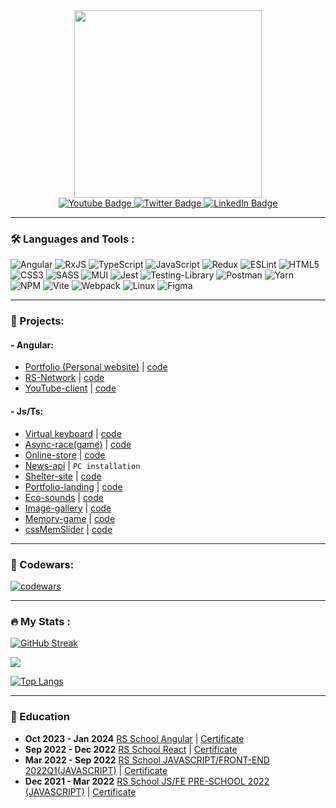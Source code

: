 <div id="header" align="center">
  <img src="https://media.giphy.com/media/v1.Y2lkPTc5MGI3NjExYzJ0a2k5ODN0MHg2cDhzZTVxM2pmZDlrYjJpdWl1cDI2bGZkOTJhcCZlcD12MV9pbnRlcm5hbF9naWZfYnlfaWQmY3Q9Zw/f3iwJFOVOwuy7K6FFw/giphy.gif" width="300"/>
</div>

<div id="badges" align="center">
  <a href="https://t.me/kornul665">
  <img src="https://img.shields.io/badge/Telegram-blue?style=for-the-badge&logo=telegram&logoColor=white" alt="Youtube Badge"/>
  </a>
 <a href="mailto:u.karnialiuk@gmail.com">
  <img src="https://img.shields.io/badge/Gmail-red?style=for-the-badge&logo=gmail&logoColor=white" alt="Twitter Badge"/>
  </a>
  <a href="https://www.linkedin.com/in/uladzimir-karnialiuk/">
  <img src="https://img.shields.io/badge/LinkedIn-blue?style=for-the-badge&logo=linkedin&logoColor=white" alt="LinkedIn Badge"/>
  </a>

</div>

---

### 🛠 Languages and Tools :
<div >
  
![Angular](https://img.shields.io/badge/angular-%23DD0031.svg?style=for-the-badge&logo=angular&logoColor=white)
![RxJS](https://img.shields.io/badge/rxjs-%23B7178C.svg?style=for-the-badge&logo=reactivex&logoColor=white)
![TypeScript](https://img.shields.io/badge/typescript-%23007ACC.svg?style=for-the-badge&logo=typescript&logoColor=white)
![JavaScript](https://img.shields.io/badge/javascript-%23323330.svg?style=for-the-badge&logo=javascript&logoColor=%23F7DF1E)
![Redux](https://img.shields.io/badge/redux-%23593d88.svg?style=for-the-badge&logo=redux&logoColor=white)
![ESLint](https://img.shields.io/badge/ESLint-4B3263?style=for-the-badge&logo=eslint&logoColor=white)
![HTML5](https://img.shields.io/badge/html5-%23E34F26.svg?style=for-the-badge&logo=html5&logoColor=white)
![CSS3](https://img.shields.io/badge/css3-%231572B6.svg?style=for-the-badge&logo=css3&logoColor=white)
![SASS](https://img.shields.io/badge/SASS-hotpink.svg?style=for-the-badge&logo=SASS&logoColor=white)
![MUI](https://img.shields.io/badge/MUI-%230081CB.svg?style=for-the-badge&logo=mui&logoColor=white)
![Jest](https://img.shields.io/badge/-jest-%23C21325?style=for-the-badge&logo=jest&logoColor=white)
![Testing-Library](https://img.shields.io/badge/-TestingLibrary-%23E33332?style=for-the-badge&logo=testing-library&logoColor=white)
![Postman](https://img.shields.io/badge/Postman-FF6C37?style=for-the-badge&logo=postman&logoColor=white)
![Yarn](https://img.shields.io/badge/yarn-%232C8EBB.svg?style=for-the-badge&logo=yarn&logoColor=white)
![NPM](https://img.shields.io/badge/NPM-%23CB3837.svg?style=for-the-badge&logo=npm&logoColor=white)
![Vite](https://img.shields.io/badge/vite-%23646CFF.svg?style=for-the-badge&logo=vite&logoColor=white)
![Webpack](https://img.shields.io/badge/webpack-%238DD6F9.svg?style=for-the-badge&logo=webpack&logoColor=black)
![Linux](https://img.shields.io/badge/Linux-FCC624?style=for-the-badge&logo=linux&logoColor=black)
![Figma](https://img.shields.io/badge/figma-%23F24E1E.svg?style=for-the-badge&logo=figma&logoColor=white)

</div>

 ---
 
### 📁 Projects:
#### - Angular:
 * [Portfolio (Personal website)](https://uladzimir-k-frontend-portfolio.netlify.app/) | [code](https://github.com/Kornull/personal-portfolio)
 * [RS-Network](https://kornull-rs-network.netlify.app/) | [code](https://github.com/Kornull/rs-network)
 * [YouTube-client](https://kornull-angular.netlify.app/) | [code](https://github.com/Kornull/Youtube-App)
   
#### - Js/Ts:
 * [Virtual keyboard](https://kornull.github.io/virtualKeyboard/keyboard/) | [code](https://github.com/Kornull/virtualKeyboard)
 * [Async-race(game)](https://kornull-async-race.netlify.app) | [code](https://github.com/Kornull/Async-race-game-)
 * [Online-store](https://kornull.github.io/Online-store/store) | [code](https://github.com/Kornull/Online-store)
 * [News-api](https://github.com/Kornull/News-API) | `PC installation`
 * [Shelter-site](https://kornull-shelder.netlify.app) | [code](https://github.com/Kornull/Shelter)
 * [Portfolio-landing](https://rolling-scopes-school.github.io/kornull-JSFEPRESCHOOL/portfolio/) | [code](https://github.com/Kornull/RSSchool-stage0/tree/portfolio-part3)
 * [Eco-sounds](https://rolling-scopes-school.github.io/kornull-JSFEPRESCHOOL/eco-sounds/) | [code](https://github.com/Kornull/RSSchool-stage0/tree/eco-sounds)
 * [Image-gallery](https://rolling-scopes-school.github.io/kornull-JSFEPRESCHOOL/image-galery/) | [code](https://github.com/Kornull/RSSchool-stage0/tree/image-galery)
 * [Memory-game](https://rolling-scopes-school.github.io/kornull-JSFEPRESCHOOL/memory-game/) | [code](https://github.com/Kornull/RSSchool-stage0/tree/memory-game)
 * [cssMemSlider](https://kornull.github.io/cssMemSlider/cssMemSlider/) | [code](https://github.com/Kornull/cssMemSlider)


 ---

### 🚀 Codewars:
[![codewars](https://www.codewars.com/users/Kornull/badges/large)](https://www.codewars.com/users/Kornull)

 ---

### 🔥 My Stats :
[![GitHub Streak](https://github-readme-streak-stats-olive.vercel.app?user=Kornull&theme=chartreuse_dark&&hide_border=true)](https://git.io/streak-stats)

![](http://github-profile-summary-cards.vercel.app/api/cards/stats?username=kornull&theme=chartreuse_dark)

[![Top Langs](https://github-readme-stats.vercel.app/api/top-langs/?username=kornull&layout=compact&theme=chartreuse-dark&hide_border=true)](https://github.com/anuraghazra/github-readme-stats)

 ---

 ### :book: Education
- **Oct 2023 - Jan 2024** [RS School Angular](https://rs.school/angular/) | [Certificate](https://app.rs.school/certificate/y5rgx33n)
- **Sep 2022 - Dec 2022** [RS School React](https://rs.school/react/) | [Certificate](https://app.rs.school/certificate/dqot7sf6)
- **Mar 2022 - Sep 2022** [RS School JAVASCRIPT/FRONT-END 2022Q1(JAVASCRIPT)](https://rs.school/js/) | [Certificate](https://app.rs.school/certificate/60gbxy8l)</br>
- **Dec 2021 - Mar 2022** [RS School JS/FE PRE-SCHOOL 2022 (JAVASCRIPT)](https://rs.school/js-stage0/) | [Certificate](https://app.rs.school/certificate/wono6cx6)</br>
